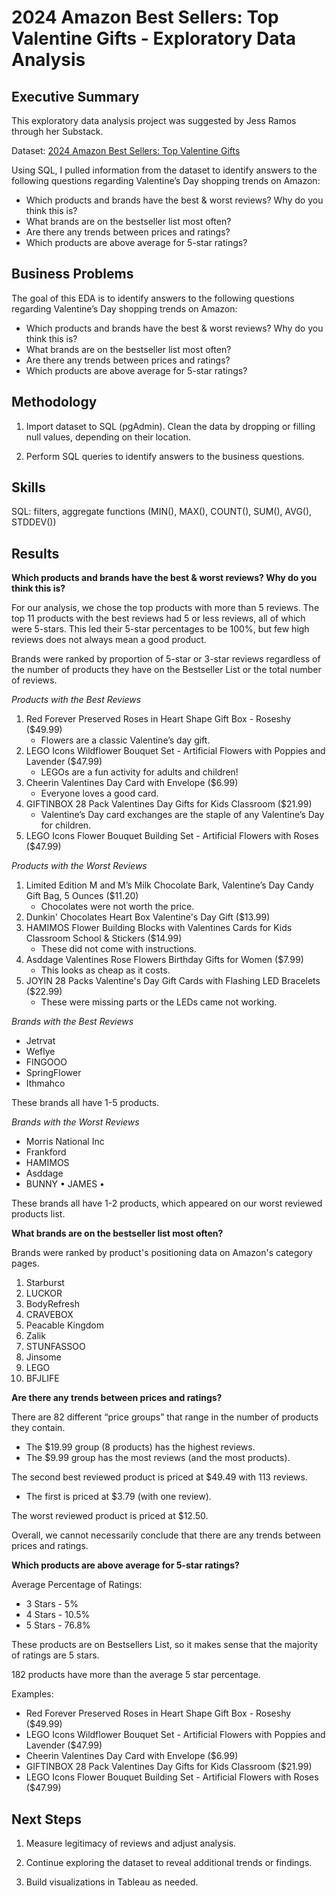 # 2024 Amazon Best Sellers: Top Valentine Gifts - Exploratory Data Analysis

## Executive Summary

This exploratory data analysis project was suggested by Jess Ramos through her Substack.

Dataset: [2024 Amazon Best Sellers: Top Valentine Gifts](https://www.kaggle.com/datasets/kanchana1990/2024-amazon-best-sellers-top-valentine-gifts?utm_source=substack&utm_medium=email)

Using SQL, I pulled information from the dataset to identify answers to the following questions regarding Valentine’s Day shopping trends on Amazon:
  * Which products and brands have the best & worst reviews? Why do you think this is?
  * What brands are on the bestseller list most often?
  * Are there any trends between prices and ratings?
  * Which products are above average for 5-star ratings?

## Business Problems
The goal of this EDA is to identify answers to the following questions regarding Valentine’s Day shopping trends on Amazon:
  * Which products and brands have the best & worst reviews? Why do you think this is?
  * What brands are on the bestseller list most often?
  * Are there any trends between prices and ratings?
  * Which products are above average for 5-star ratings?

## Methodology

1. Import dataset to SQL (pgAdmin). Clean the data by dropping or filling null values, depending on their location.

2. Perform SQL queries to identify answers to the business questions.

## Skills

SQL: filters, aggregate functions (MIN(), MAX(), COUNT(), SUM(), AVG(), STDDEV())

## Results

**Which products and brands have the best & worst reviews? Why do you think this is?**

For our analysis, we chose the top products with more than 5 reviews. The top 11 products with the best reviews had 5 or less reviews, all of which were 5-stars. This led their 5-star percentages to be 100%, but few high reviews does not always mean a good product.

Brands were ranked by proportion of 5-star or 3-star reviews regardless of the number of products they have on the Bestseller List or the total number of reviews.

*Products with the Best Reviews*

1. Red Forever Preserved Roses in Heart Shape Gift Box - Roseshy ($49.99)
    * Flowers are a classic Valentine’s day gift.
2. LEGO Icons Wildflower Bouquet Set - Artificial Flowers with Poppies and Lavender ($47.99)
    * LEGOs are a fun activity for adults and children!
3. Cheerin Valentines Day Card with Envelope ($6.99)
    * Everyone loves a good card.
4. GIFTINBOX 28 Pack Valentines Day Gifts for Kids Classroom ($21.99)
    * Valentine’s Day card exchanges are the staple of any Valentine’s Day for children.
5. LEGO Icons Flower Bouquet Building Set - Artificial Flowers with Roses ($47.99)

*Products with the Worst Reviews*

1. Limited Edition M and M’s Milk Chocolate Bark, Valentine’s Day Candy Gift Bag, 5 Ounces ($11.20)
    * Chocolates were not worth the price.
2. Dunkin' Chocolates Heart Box Valentine's Day Gift ($13.99)
3. HAMIMOS Flower Building Blocks with Valentines Cards for Kids Classroom School & Stickers ($14.99)
    * These did not come with instructions. 
4. Asddage Valentines Rose Flowers Birthday Gifts for Women ($7.99)
    * This looks as cheap as it costs.
5. JOYIN 28 Packs Valentine's Day Gift Cards with Flashing LED Bracelets ($22.99)
    * These were missing parts or the LEDs came not working.

*Brands with the Best Reviews*

* Jetrvat
* Weflye
* FINGOOO
* SpringFlower
* Ithmahco

These brands all have 1-5 products.

*Brands with the Worst Reviews*

* Morris National Inc
* Frankford
* HAMIMOS
* Asddage
* BUNNY • JAMES •

These brands all have 1-2 products, which appeared on our worst reviewed products list.

**What brands are on the bestseller list most often?**

Brands were ranked by product's positioning data on Amazon's category pages.

1. Starburst
2. LUCKOR
3. BodyRefresh
4. CRAVEBOX
5. Peacable Kingdom
6. Zalik
7. STUNFASSOO
8. Jinsome
9. LEGO
10. BFJLIFE

**Are there any trends between prices and ratings?**

There are 82 different “price groups” that range in the number of products they contain.
  * The $19.99 group (8 products) has the highest reviews.
  * The $9.99 group has the most reviews (and the most products).

The second best reviewed product is priced at $49.49 with 113 reviews.
  * The first is priced at $3.79 (with one review).

The worst reviewed product is priced at $12.50.

Overall, we cannot necessarily conclude that there are any trends between prices and ratings.

**Which products are above average for 5-star ratings?**

Average Percentage of Ratings:
  * 3 Stars - 5%
  * 4 Stars - 10.5%
  * 5 Stars - 76.8%

These products are on Bestsellers List, so it makes sense that the majority of ratings are 5 stars.

182 products have more than the average 5 star percentage.

Examples:
  * Red Forever Preserved Roses in Heart Shape Gift Box - Roseshy ($49.99)
  * LEGO Icons Wildflower Bouquet Set - Artificial Flowers with Poppies and Lavender ($47.99)
  * Cheerin Valentines Day Card with Envelope ($6.99)
  * GIFTINBOX 28 Pack Valentines Day Gifts for Kids Classroom ($21.99)
  * LEGO Icons Flower Bouquet Building Set - Artificial Flowers with Roses ($47.99)

## Next Steps

1. Measure legitimacy of reviews and adjust analysis.

2. Continue exploring the dataset to reveal additional trends or findings.

3. Build visualizations in Tableau as needed.



